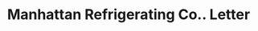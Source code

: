 ---
doi: 10.7916/D80S11G1
date_other: '1917'
date_other_textual: '1917'
form: correspondence
genre:
- Letters (correspondence)
name:
- Manhattan Refrigerating Co.
object_in_context_url: https://biggert.cul.columbia.edu/items/view/ave_biggert_01059
subject_hierarchical_geographic:
- New York, New York, United States
subject_name:
- Manhattan Refrigerating Co.
title: Manhattan Refrigerating Co.. Letter
sort_title: Manhattan Refrigerating Co.. Letter
call_number: ave_biggert_01059
coordinates:
- 40.71277777777778,-74.00583333333333
pid: ave_biggert_01059
identifiers: ave_biggert_01059
thumbnail: https://derivativo-2.library.columbia.edu/iiif/2/ldpd:344288/full/!256,256/0/native.jpg
permalink: "/items/ave_biggert_01059/"
layout: iiif-image-page
---
